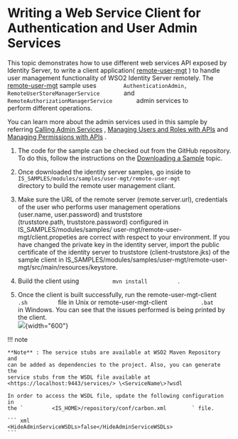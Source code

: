 # Writing a Web Service Client for Authentication and User Admin Services

This topic demonstrates how to use different web services API exposed by
Identity Server, to write a client application(
[remote-user-mgt](https://github.com/wso2/product-is/tree/release-5.3.0/modules/samples/user-mgt/remote-user-mgt)
) to handle user management functionality of WSO2 Identity Server
remotely. The
[remote-user-mgt](https://github.com/wso2/product-is/tree/release-5.3.0/modules/samples/user-mgt/remote-user-mgt)
sample uses
`         AuthenticationAdmin, RemoteUserStoreManagerService        `
and `         RemoteAuthorizationManagerService        ` admin services
to perform different operations.

You can learn more about the admin services used in this sample by
referring [Calling Admin
Services](https://docs.wso2.com/display/IS540/Calling+Admin+Services) ,
[Managing Users and Roles with
APIs](https://docs.wso2.com/display/IS540/Managing+Users+and+Roles+with+APIs)
and [Managing Permissions with
APIs](https://docs.wso2.com/display/IS540/Managing+Permissions+with+APIs)
.

1.  The code for the sample can be checked out from the GitHub
    repository. To do this, follow the instructions on the [Downloading
    a Sample](https://docs.wso2.com/display/IS540/Downloading+a+Sample)
    topic.
2.  Once downloaded the identity server samples, go inside to
    `           IS_SAMPLES/modules/samples/user-mgt/remote-user-mgt          `
    directory to build the remote user management cliant.

3.  Make sure the URL of the remote server
    (remote.server.url), credentials of the user who performs user
    management operations (user.name, user.password) and truststore
    (truststore.path, truststore.password) configured in
    IS\_SAMPLES/modules/samples/
    user-mgt/remote-user-mgt/client.propeties are correct with respect
    to your environment. If you have changed the private key in the
    identity server, import the public certificate of the identity
    server to truststore (client-truststore.jks) of the sample client in
    IS\_SAMPLES/modules/samples/user-mgt/remote-user-mgt/src/main/resources/keystore.

4.  Build the client using `           mvn install          ` .  

5.  Once the client is built successfully, run
    the remote-user-mgt-client `           .sh          ` file in Unix
    or remote-user-mgt-client `           .bat          ` in
    Windows. You can see that the issues performed is being printed by
    the client.  
    ![](attachments/103329897/103329898.png){width="600"}  
      

!!! note
    
    **Note** : The service stubs are available at WSO2 Maven Repository and
    can be added as dependencies to the project. Also, you can generate the
    service stubs from the WSDL file available at
    <https://localhost:9443/services/> \<ServiceName\>?wsdl
    
    In order to access the WSDL file, update the following configuration in
    the `         <IS_HOME>/repository/conf/carbon.xml        ` file.
    
    ``` xml
    <HideAdminServiceWSDLs>false</HideAdminServiceWSDLs>
    ```
    
